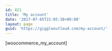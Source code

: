 ```yaml
---
id: 421
title: 'My account'
date: '2017-07-05T21:05:38+00:00'
layout: page
guid: 'https://giggleoutloud.com/my-account/'
---
```


\[woocommerce\_my\_account\]
